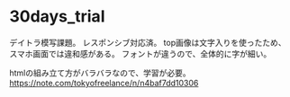 # 30days_trial

デイトラ模写課題。
レスポンシブ対応済。
top画像は文字入りを使ったため、スマホ画面では違和感がある。
フォントが違うので、全体的に字が細い。

htmlの組み立て方がバラバラなので、学習が必要。
https://note.com/tokyofreelance/n/n4baf7dd10306
